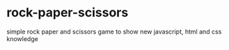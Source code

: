 # rock-paper-scissors
simple rock paper and scissors game to show new javascript, html and css knowledge 

